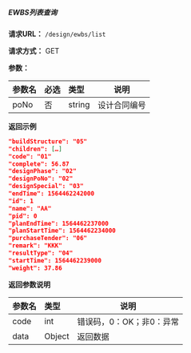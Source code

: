 ##### EWBS列表查询

**请求URL：** ` /design/ewbs/list `
  
**请求方式：** GET 

**参数：** 

|参数名|必选|类型|说明|
|:----    |:---|:----- |-----   |
|poNo |否  |string |设计合同编号   |

 **返回示例**

```json
"buildStructure": "05"
"children": […]
"code": "01"
"complete": 56.87
"designPhase": "02"
"designPoNo": "02"
"designSpecial": "03"
"endTime": 1564462242000
"id": 1
"name": "AA"
"pid": 0
"planEndTime": 1564462237000
"planStartTime": 1564462234000
"purchaseTender": "06"
"remark": "KKK"
"resultType": "04"
"startTime": 1564462239000
"weight": 37.86
```

 **返回参数说明** 

|参数名|类型|说明|
|:-----  |:-----|-----                           |
|code |int   |错误码，0：OK；非0：异常 |
|data |Object   |返回数据  |
